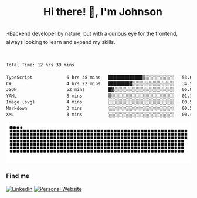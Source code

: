 <div id="user-content-toc">
  <ul align="center">
    <summary><h1 style="display: inline-block">Hi there! 👋, I'm Johnson</h1></summary>
  </ul>
</div>

⚡Backend developer by nature, but with a curious eye for the frontend, always looking to learn and expand my skills.

<br>


<!--START_SECTION:waka-->

```txt
Total Time: 12 hrs 39 mins

TypeScript             6 hrs 48 mins   █████████████▒░░░░░░░░░░░   53.69 %
C#                     4 hrs 22 mins   ████████▓░░░░░░░░░░░░░░░░   34.52 %
JSON                   52 mins         █▓░░░░░░░░░░░░░░░░░░░░░░░   06.89 %
YAML                   8 mins          ▒░░░░░░░░░░░░░░░░░░░░░░░░   01.10 %
Image (svg)            4 mins          ░░░░░░░░░░░░░░░░░░░░░░░░░   00.54 %
Markdown               3 mins          ░░░░░░░░░░░░░░░░░░░░░░░░░   00.52 %
XML                    3 mins          ░░░░░░░░░░░░░░░░░░░░░░░░░   00.45 %
```

<!--END_SECTION:waka-->

<picture>
  <source  srcset="https://github.com/joshwambere/joshwambere/blob/output/github-contribution-grid-snake-dark.svg?palette=github-dark">
  <source  srcset="https://github.com/joshwambere/joshwambere/blob/output/github-contribution-grid-snake.svg">
  <img alt="github contribution grid snake animation" src="https://github.com/joshwambere/joshwambere/blob/output/github-contribution-grid-snake.svg">
</picture>

### Find me
<a href="https://www.linkedin.com/in/dusabe-johnson" target="_blank"><img src="https://img.shields.io/badge/LinkedIn-%230077B5.svg?&style=flat&logo=linkedin&logoColor=white" alt="LinkedIn"></a>
‎‎ [![Personal Website](https://img.shields.io/badge/visit-Johnsonis.me-blue)](https://johnsonis.me/)
